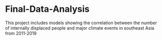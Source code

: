 # Final-Data-Analysis
This project includes models showing the correlation between the number of internally displaced people and major climate events in southeast Asia from 2011-2019
